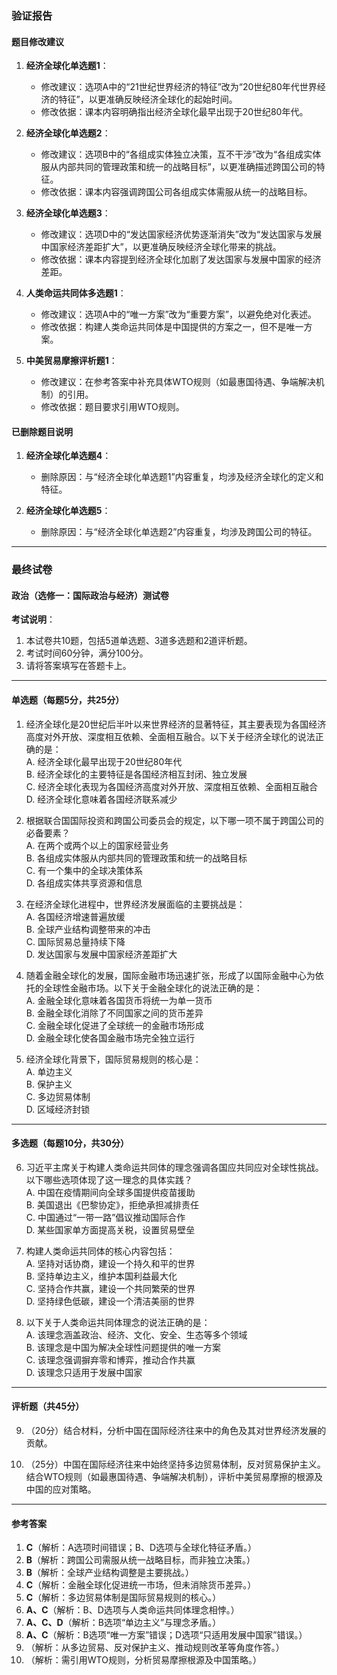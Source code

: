 ### 验证报告

#### 题目修改建议
1. **经济全球化单选题1**：  
   - 修改建议：选项A中的“21世纪世界经济的特征”改为“20世纪80年代世界经济的特征”，以更准确反映经济全球化的起始时间。  
   - 修改依据：课本内容明确指出经济全球化最早出现于20世纪80年代。

2. **经济全球化单选题2**：  
   - 修改建议：选项B中的“各组成实体独立决策，互不干涉”改为“各组成实体服从内部共同的管理政策和统一的战略目标”，以更准确描述跨国公司的特征。  
   - 修改依据：课本内容强调跨国公司各组成实体需服从统一的战略目标。

3. **经济全球化单选题3**：  
   - 修改建议：选项D中的“发达国家经济优势逐渐消失”改为“发达国家与发展中国家经济差距扩大”，以更准确反映经济全球化带来的挑战。  
   - 修改依据：课本内容提到经济全球化加剧了发达国家与发展中国家的经济差距。

4. **人类命运共同体多选题1**：  
   - 修改建议：选项A中的“唯一方案”改为“重要方案”，以避免绝对化表述。  
   - 修改依据：构建人类命运共同体是中国提供的方案之一，但不是唯一方案。

5. **中美贸易摩擦评析题1**：  
   - 修改建议：在参考答案中补充具体WTO规则（如最惠国待遇、争端解决机制）的引用。  
   - 修改依据：题目要求引用WTO规则。

#### 已删除题目说明
1. **经济全球化单选题4**：  
   - 删除原因：与“经济全球化单选题1”内容重复，均涉及经济全球化的定义和特征。

2. **经济全球化单选题5**：  
   - 删除原因：与“经济全球化单选题2”内容重复，均涉及跨国公司的特征。

---

### 最终试卷

#### 政治（选修一：国际政治与经济）测试卷  
**考试说明**：  
1. 本试卷共10题，包括5道单选题、3道多选题和2道评析题。  
2. 考试时间60分钟，满分100分。  
3. 请将答案填写在答题卡上。  

---

#### 单选题（每题5分，共25分）  
1. 经济全球化是20世纪后半叶以来世界经济的显著特征，其主要表现为各国经济高度对外开放、深度相互依赖、全面相互融合。以下关于经济全球化的说法正确的是：  
   A. 经济全球化最早出现于20世纪80年代  
   B. 经济全球化的主要特征是各国经济相互封闭、独立发展  
   C. 经济全球化表现为各国经济高度对外开放、深度相互依赖、全面相互融合  
   D. 经济全球化意味着各国经济联系减少  

2. 根据联合国国际投资和跨国公司委员会的规定，以下哪一项不属于跨国公司的必备要素？  
   A. 在两个或两个以上的国家经营业务  
   B. 各组成实体服从内部共同的管理政策和统一的战略目标  
   C. 有一个集中的全球决策体系  
   D. 各组成实体共享资源和信息  

3. 在经济全球化进程中，世界经济发展面临的主要挑战是：  
   A. 各国经济增速普遍放缓  
   B. 全球产业结构调整带来的冲击  
   C. 国际贸易总量持续下降  
   D. 发达国家与发展中国家经济差距扩大  

4. 随着金融全球化的发展，国际金融市场迅速扩张，形成了以国际金融中心为依托的全球性金融市场。以下关于金融全球化的说法正确的是：  
   A. 金融全球化意味着各国货币将统一为单一货币  
   B. 金融全球化消除了不同国家之间的货币差异  
   C. 金融全球化促进了全球统一的金融市场形成  
   D. 金融全球化使各国金融市场完全独立运行  

5. 经济全球化背景下，国际贸易规则的核心是：  
   A. 单边主义  
   B. 保护主义  
   C. 多边贸易体制  
   D. 区域经济封锁  

---

#### 多选题（每题10分，共30分）  
6. 习近平主席关于构建人类命运共同体的理念强调各国应共同应对全球性挑战。以下哪些选项体现了这一理念的具体实践？  
   A. 中国在疫情期间向全球多国提供疫苗援助  
   B. 美国退出《巴黎协定》，拒绝承担减排责任  
   C. 中国通过“一带一路”倡议推动国际合作  
   D. 某些国家单方面提高关税，设置贸易壁垒  

7. 构建人类命运共同体的核心内容包括：  
   A. 坚持对话协商，建设一个持久和平的世界  
   B. 坚持单边主义，维护本国利益最大化  
   C. 坚持合作共赢，建设一个共同繁荣的世界  
   D. 坚持绿色低碳，建设一个清洁美丽的世界  

8. 以下关于人类命运共同体理念的说法正确的是：  
   A. 该理念涵盖政治、经济、文化、安全、生态等多个领域  
   B. 该理念是中国为解决全球性问题提供的唯一方案  
   C. 该理念强调摒弃零和博弈，推动合作共赢  
   D. 该理念只适用于发展中国家  

---

#### 评析题（共45分）  
9. （20分）结合材料，分析中国在国际经济往来中的角色及其对世界经济发展的贡献。  

10. （25分）中国在国际经济往来中始终坚持多边贸易体制，反对贸易保护主义。结合WTO规则（如最惠国待遇、争端解决机制），评析中美贸易摩擦的根源及中国的应对策略。  

---

#### 参考答案  
1. **C**（解析：A选项时间错误；B、D选项与全球化特征矛盾。）  
2. **B**（解析：跨国公司需服从统一战略目标，而非独立决策。）  
3. **B**（解析：全球产业结构调整是主要挑战。）  
4. **C**（解析：金融全球化促进统一市场，但未消除货币差异。）  
5. **C**（解析：多边贸易体制是国际贸易规则的核心。）  
6. **A、C**（解析：B、D选项与人类命运共同体理念相悖。）  
7. **A、C、D**（解析：B选项“单边主义”与理念矛盾。）  
8. **A、C**（解析：B选项“唯一方案”错误；D选项“只适用发展中国家”错误。）  
9. （解析：从多边贸易、反对保护主义、推动规则改革等角度作答。）  
10. （解析：需引用WTO规则，分析贸易摩擦根源及中国策略。）